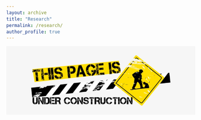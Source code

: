 ```yaml
---
layout: archive
title: "Research"
permalink: /research/
author_profile: true
---
```


![Under Construction](../images/free-under-construction-image.jpg)
